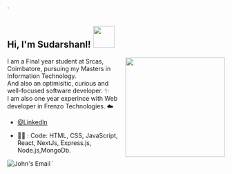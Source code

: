 `<h2> Hi, I'm Sudarshanl! <img src="https://media.giphy.com/media/mGcNjsfWAjY5AEZNw6/giphy.gif" width="50"></h2>

<img align='right' src="https://media.giphy.com/media/f3iwJFOVOwuy7K6FFw/giphy.gif" width="230">

I am a Final year student at Srcas, Coimbatore, pursuing my Masters in Information Technology.<br>
And also an optimisitic, curious and well-focused software developer. :sparkles: <br>
I am also one year experince with Web developer in Frenzo Technologies. :cloud: <br>

-  [@LinkedIn](https://www.linkedin.com/in/sudarshan-m-5bb89025a/) 



-  :man_technologist: : Code: HTML, CSS, JavaScript, React, NextJs, Express.js, Node.js,MongoDb.





<a href="mailto:ping.sudarshan02m@gmail.com">
  <img align="left" alt="John's Email" src="https://img.icons8.com/bubbles/50/000000/gmail.png"/>
</a>
`
